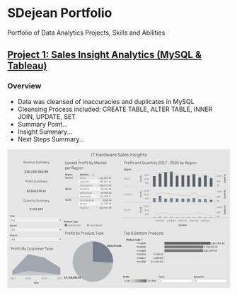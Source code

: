 # SDejean Portfolio
Portfolio of Data Analytics Projects, Skills and Abilities 

## [Project 1: Sales Insight Analytics (MySQL & Tableau)](https://dejean97.github.io/Project-1-Sales-Insight-Analytics/)

### Overview

- Data was cleansed of inaccuracies and duplicates in MySQL
- Cleansing Process included: CREATE TABLE, ALTER TABLE, INNER JOIN, UPDATE, SET
- Summary Point...
- Insight Summary...
- Next Steps Summary...


![](Images/Sales%20Insights%20Dashboard.png)

